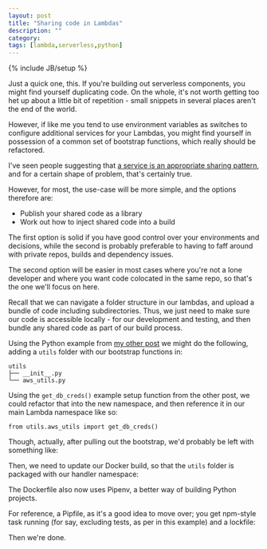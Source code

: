 ```yaml
---
layout: post
title: "Sharing code in Lambdas"
description: ""
category: 
tags: [lambda,serverless,python]
---
```

{% include JB/setup %}

Just a quick one, this. If you're building out serverless components, you might find yourself duplicating code. On the whole, it's not worth getting too het up about a little bit of repetition - small snippets in several places aren't the end of the world. 

However, if like me you tend to use environment variables as switches to configure additional services for your Lambdas, you might find yourself in possession of a common set of bootstrap functions, which really should be refactored. 

I've seen people suggesting that [a service is an appropriate sharing pattern](https://hackernoon.com/aws-lambda-how-best-to-manage-shared-code-and-shared-infrastructure-827bed395eb7), and for a certain shape of problem, that's certainly true.

However, for most, the use-case will be more simple, and the options therefore are:

- Publish your shared code as a library
- Work out how to inject shared code into a build

The first option is solid if you have good control over your environments and decisions, while the second is probably preferable to having to faff around with private repos, builds and dependency issues. 

The second option will be easier in most cases where you're not a lone developer and where you want code colocated in the same repo, so that's the one we'll focus on here.

Recall that we can navigate a folder structure in our lambdas, and upload a bundle of code including subdirectories. Thus, we just need to make sure our code is accessible locally - for our development and testing, and then bundle any shared code as part of our build process.

Using the Python example from [my other post](http://the-frey.github.io/2018/07/20/structuring-a-serverless-python-backend) we might do the following, adding a `utils` folder with our bootstrap functions in:

```
utils
├── __init__.py
└── aws_utils.py
```

Using the `get_db_creds()` example setup function from the other post, we could refactor that into the new namespace, and then reference it in our main Lambda namespace like so:

    from utils.aws_utils import get_db_creds()

Though, actually, after pulling out the bootstrap, we'd probably be left with something like:

<script src="https://gist.github.com/the-frey/e39e72bfe010eddd352be560f7eb53e3.js"></script>

Then, we need to update our Docker build, so that the `utils` folder is packaged with our handler namespace:

<script src="https://gist.github.com/the-frey/b6c83a38f0b58684c86a57b2ba8682ee.js"></script>

The Dockerfile also now uses Pipenv, a better way of building Python projects.

For reference, a Pipfile, as it's a good idea to move over; you get npm-style task running (for say, excluding tests, as per in this example) and a lockfile: 

<script src="https://gist.github.com/the-frey/4ee4785d193a71fb6b711f1ff99bbd57.js"></script>

Then we're done.

